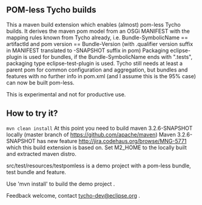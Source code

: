 POM-less Tycho builds
----------------------

This a maven build extension which enables (almost) pom-less Tycho builds.
It derives the maven pom model from an OSGi MANIFEST with the mapping rules known from Tycho already, i.e. Bundle-SymbolicName == artifactId and pom version == Bundle-Version (with .qualifier version suffix in MANIFEST translated to -SNAPSHOT suffix in pom)
Packaging eclipse-plugin is used for bundles, if the Bundle-SymbolicName ends with ".tests", packaging type eclipse-test-plugin is used.
Tycho still needs at least a parent pom for common configuration and aggregation, but bundles and features with no further info in pom.xml (and I assume this is the 95% case) can now be built pom-less.

This is experimental and not for productive use.

How to try it?
--------------

```mvn clean install```
At this point you need to build maven 3.2.6-SNAPSHOT locally (master branch of https://github.com/apache/maven) 
Maven 3.2.6-SNAPSHOT has new feature http://jira.codehaus.org/browse/MNG-5771 which this build extension is based on.
Set M2_HOME to the locally built and extracted maven distro.

src/test/resources/testpomless is a demo project with a pom-less bundle, test bundle and feature.

Use 'mvn install' to build the demo project .

Feedback welcome, contact tycho-dev@eclipse.org .